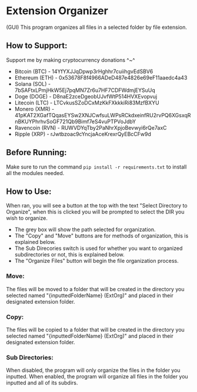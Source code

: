 # Extension Organizer
(GUI) This program organizes all files in a selected folder by file extension.

## How to Support:
Support me by making cryptocurrency donations ^~^
- Bitcoin (BTC) - 14YfYXJJqDpwp3rHghhr7cuiihgvEdSBV6
- Ethereum (ETH) - 0x53678F8f4966ADeD487e4826e69eF11aaedc4a43
- Solana (SOL) - 7bSAFtxLPmjHkW5Ej7pqMN7Zr6u7HF7CDFWdmjEYSuUq
- Doge (DOGE) - D8naE2zceDgeobUJvfWtP514HVXEvopvuj
- Litecoin (LTC) - LTCvkusSZoDCxMzKkFXkkkiRi83MzfBXYU
- Monero (XMR) - 41pKAT2XGafTQqasEYSw2XNJCwfsuLWPsRCkdxeinfRU2rvPQ6XGsxqRnBKUYPhrhvSoGF721Qb9Bimf7eS4vuPTPVoJdbY
- Ravencoin (RVN) - RUWVDYqTby2PaNhrXpjoBevwyi6rQe7axC
- Ripple (XRP) - rJwtbzoac9cYncjaAceKrexrQyEBcCFw9d

## Before Running:
Make sure to run the command `pip install -r requirements.txt` to install all the modules needed. 

## How to Use:
When ran, you will see a button at the top with the text "Select Directory to Organize", when this is clicked you will be prompted to select the DIR you wish to organize.

- The grey box will show the path selected for organization.
- The "Copy" and "Move" buttons are for methods of organization, this is explained below.
- The Sub Direcories switch is used for whether you want to organized subdirectories or not, this is explained below.
- The "Organize Files" button will begin the file organization process.

### Move:
The files will be moved to a folder that will be created in the directory you selected named "{inputtedFolderName} (ExtOrg)" and placed in their designated extension folder.

### Copy:
The files will be copied to a folder that will be created in the directory you selected named "{inputtedFolderName} (ExtOrg)" and placed in their designated extension folder.

### Sub Directories:
When disabled, the program will only organize the files in the folder you inputted. When enabled, the program will organize all files in the folder you inputted and all of its subdirs.
